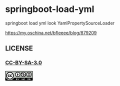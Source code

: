 # springboot-load-yml
springboot load yml look YamlPropertySourceLoader


https://my.oschina.net/bfleeee/blog/879209

## LICENSE

### [CC-BY-SA-3.0](https://creativecommons.org/licenses/by-nc-sa/3.0/cn/)

[![](LICENSE.png)](https://creativecommons.org/licenses/by-nc-sa/3.0/cn/)